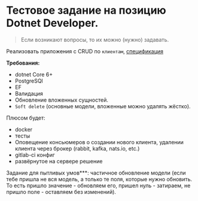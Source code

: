 Тестовое задание на позицию Dotnet Developer.
===

> Если возникают вопросы, то их можно (нужно) задавать.

Реализовать приложения с CRUD по `клиентам`, [спецификация](/clients.openapi.yaml)

**Требования:**
 - dotnet Core 6+
 - PostgreSQl
 - EF
 - Валидация
 - Обновление вложенных сущностей.
 - `Soft delete` (основные модели, вложенные можно удалять жёстко).
 
 Плюсом будет:
 
 + docker
 + тесты
 + Оповещение консьюмеров о создании нового клиента, удалении клиента через брокер (rabbit, kafka, nats.io, etc.)
 + gitlab-ci конфиг
 + развёрнутое на сервере решение
 
Задание для пытливых умов***: частичное обновление модели (если тебе пришла не вся модель, а только те поля, которые нужно обновить. То есть пришло значение - обновляем его, пришел нуль - затираем,  не пришло поле - оставляем без изменений).
